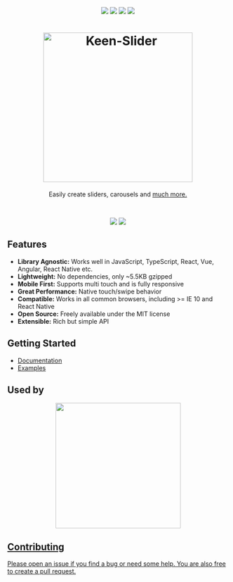 <p align="center">
<a href="https://www.npmjs.com/package/keen-slider"><img src="https://badge.fury.io/js/keen-slider.svg" /></a>
<a href="https://www.npmjs.com/package/keen-slider"><img src="https://img.shields.io/npm/l/keen-slider?color=success" /></a>
<a href="https://www.npmjs.com/package/keen-slider"><img src="https://img.shields.io/npm/dm/keen-slider" /></a>
<a href="https://www.jsdelivr.com/package/npm/keen-slider"><img src="https://data.jsdelivr.com/v1/package/npm/keen-slider/badge" /></a>

</p>

<h1 align="center">
<a href="https://keen-slider.io" title="Keen-Slider"><img width="340" alt="Keen-Slider" src="https://keen-slider.io/images/logo-github.svg" /></a>
</h1>

<p align="center">
  Easily create sliders, carousels and <a href="https://keen-slider.io/examples">much more.</a>
</p>
<br/>

<p align="center">
<a href="https://keen-slider.io/examples#draggable-card"><img src="https://keen-slider.io/images/card.gif" /></a>
<a href="https://keen-slider.io/examples#datetimepicker"><img src="https://keen-slider.io/images/demo2.gif" /></a>
</p>

## Features

- **Library Agnostic:** Works well in JavaScript, TypeScript, React, Vue, Angular, React Native etc.
- **Lightweight:** No dependencies, only ~5.5KB gzipped
- **Mobile First:** Supports multi touch and is fully responsive
- **Great Performance:** Native touch/swipe behavior
- **Compatible:** Works in all common browsers, including >= IE 10 and React Native
- **Open Source:** Freely available under the MIT license
- **Extensible:** Rich but simple API

## Getting Started

- [Documentation](https://keen-slider.io/docs)
- [Examples](https://keen-slider.io/examples)

## Used by

<p align="middle" dir="auto">
  <a href="https://tinder.com/" rel="nofollow"><img width="285" src="https://keen-slider.io/images/tinder.png" style="max-width: 100%;">
</p>

## Contributing

Please open an issue if you find a bug or need some help. You are also free to create a pull request.
